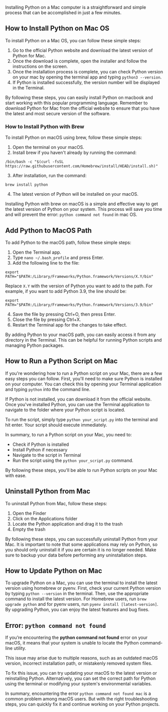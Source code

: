 Installing Python on a Mac computer is a straightforward and simple process that can be accomplished in just a few minutes. 
  
## How to Install Python on Mac OS  

To install Python on a Mac OS, you can follow these simple steps:

1. Go to the official Python website and download the latest version of Python for Mac.
2. Once the download is complete, open the installer and follow the instructions on the screen.
3. Once the installation process is complete, you can check Python version on your mac by opening the terminal app and typing `python3 --version`.
4. If Python is installed successfully, the version number will be displayed in the Terminal.

By following these steps, you can easily install Python on macbook and start working with this popular programming language. Remember to download Python for Mac from the official website to ensure that you have the latest and most secure version of the software.  

### How to Install Python with Brew  

To install Python on macOS using brew, follow these simple steps:

1. Open the terminal on your macOS.
2. Install brew if you haven't already by running the command:

```shell
/bin/bash -c "$(curl -fsSL https://raw.githubusercontent.com/Homebrew/install/HEAD/install.sh)"
```

3. After installation, run the command:

```shell
brew install python
```

4. The latest version of Python will be installed on your macOS.

Installing Python with brew on macOS is a simple and effective way to get the latest version of Python on your system. This process will save you time and will prevent the error: `python command not found` in mac OS. 

  
## Add Python to MacOS Path   

To add Python to the macOS path, follow these simple steps:

1. Open the Terminal app.
2. Type `nano ~/.bash_profile` and press Enter.
3. Add the following line to the file:

```shell
export PATH="$PATH:/Library/Frameworks/Python.framework/Versions/X.Y/bin"
```

Replace `X.Y` with the version of Python you want to add to the path. For example, if you want to add Python 3.9, the line should be:

```shell
export PATH="$PATH:/Library/Frameworks/Python.framework/Versions/3.9/bin"
```

4. Save the file by pressing Ctrl+O, then press Enter.
5. Close the file by pressing Ctrl+X.
6. Restart the Terminal app for the changes to take effect.

By adding Python to your macOS path, you can easily access it from any directory in the Terminal. This can be helpful for running Python scripts and managing Python packages.  
  
## How to Run a Python Script on Mac  

If you're wondering how to run a Python script on your Mac, there are a few easy steps you can follow. First, you'll need to make sure Python is installed on your computer. You can check this by opening your Terminal application and typing `python` into the command line. 

If Python is not installed, you can download it from the official website. Once you've installed Python, you can use the Terminal application to navigate to the folder where your Python script is located. 

To run the script, simply type `python your_script.py` into the terminal and hit enter. Your script should execute immediately. 

In summary, to run a Python script on your Mac, you need to:
- Check if Python is installed
- Install Python if necessary
- Navigate to the script in Terminal
- Run the script using the `python your_script.py` command. 

By following these steps, you'll be able to run Python scripts on your Mac with ease.  
  
## Uninstall Python from Mac  

To uninstall Python from Mac, follow these steps:
1. Open the Finder
2. Click on the Applications folder
3. Locate the Python application and drag it to the trash
4. Empty the trash

By following these steps, you can successfully uninstall Python from your Mac. It is important to note that some applications may rely on Python, so you should only uninstall it if you are certain it is no longer needed. Make sure to backup your data before performing any uninstallation steps.
  
## How to Update Python on Mac  

To upgrade Python on a Mac, you can use the terminal to install the latest version using homebrew or pyenv. First, check your current Python version by typing `python --version` in the terminal. Then, use the appropriate command to install the latest version. For Homebrew users, run `brew upgrade python` and for pyenv users, run `pyenv install [latest-version]`. By upgrading Python, you can enjoy the latest features and bug fixes.  

## Error: `python command not found`   

If you’re encountering the **python command not found** error on your macOS, it means that your system is unable to locate the Python command-line utility. 

This issue may arise due to multiple reasons, such as an outdated macOS version, incorrect installation path, or mistakenly removed system files. 

To fix this issue, you can try updating your macOS to the latest version or reinstalling Python. Alternatively, you can set the correct path for Python using the terminal or modifying your system's environmental variables.

In summary, encountering the error `python command not found mac` is a common problem among macOS users. But with the right troubleshooting steps, you can quickly fix it and continue working on your Python projects.  
